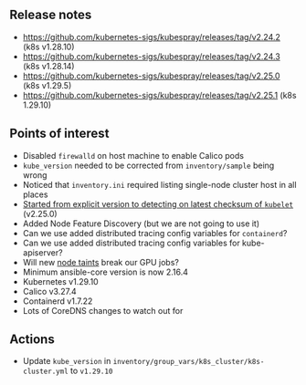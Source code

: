 ## Release notes

- https://github.com/kubernetes-sigs/kubespray/releases/tag/v2.24.2 (k8s v1.28.10)
- https://github.com/kubernetes-sigs/kubespray/releases/tag/v2.24.3 (k8s v1.28.14)
- https://github.com/kubernetes-sigs/kubespray/releases/tag/v2.25.0 (k8s v1.29.5)
- https://github.com/kubernetes-sigs/kubespray/releases/tag/v2.25.1 (k8s 1.29.10)
## Points of interest

- Disabled `firewalld` on host machine to enable Calico pods
- `kube_version` needed to be corrected from `inventory/sample` being wrong
- Noticed that `inventory.ini` required listing single-node cluster host in all places
- [Started from explicit version to detecting on latest checksum of `kubelet`](https://github.com/kubernetes-sigs/kubespray/pull/10849/commits/14778de8f85db9d10c25430b54e1cf9a41fd161c#diff-9e503894328da9dafa5c45cfad7d75c667dfd3079826872ec7fa2fee5aabf73cR34) (v2.25.0)
- Added Node Feature Discovery (but we are not going to use it)
- Can we use added distributed tracing config variables for `containerd`?
- Can we use added distributed tracing config variables for kube-apiserver?
- Will new [node taints](https://github.com/kubernetes-sigs/kubespray/pull/10705/files) break our GPU jobs?
- Minimum ansible-core version is now 2.16.4
- Kubernetes v1.29.10
- Calico v3.27.4
- Containerd v1.7.22
-  Lots of CoreDNS changes to watch out for

## Actions

- Update `kube_version` in `inventory/group_vars/k8s_cluster/k8s-cluster.yml` to `v1.29.10`